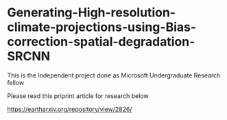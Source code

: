 # Generating-High-resolution-climate-projections-using-Bias-correction-spatial-degradation-SRCNN
This is the Independent project done as Microsoft Undergraduate Research fellow 

Please read this priprint article for research below 

https://eartharxiv.org/repository/view/2826/
